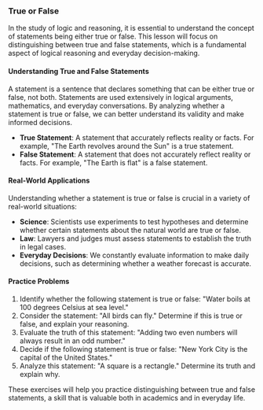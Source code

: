 ### True or False

In the study of logic and reasoning, it is essential to understand the concept of statements being either true or false. This lesson will focus on distinguishing between true and false statements, which is a fundamental aspect of logical reasoning and everyday decision-making.

#### Understanding True and False Statements

A statement is a sentence that declares something that can be either true or false, not both. Statements are used extensively in logical arguments, mathematics, and everyday conversations. By analyzing whether a statement is true or false, we can better understand its validity and make informed decisions.

- **True Statement**: A statement that accurately reflects reality or facts. For example, "The Earth revolves around the Sun" is a true statement.
- **False Statement**: A statement that does not accurately reflect reality or facts. For example, "The Earth is flat" is a false statement.

#### Real-World Applications

Understanding whether a statement is true or false is crucial in a variety of real-world situations:
- **Science**: Scientists use experiments to test hypotheses and determine whether certain statements about the natural world are true or false.
- **Law**: Lawyers and judges must assess statements to establish the truth in legal cases.
- **Everyday Decisions**: We constantly evaluate information to make daily decisions, such as determining whether a weather forecast is accurate.

#### Practice Problems

1. Identify whether the following statement is true or false: "Water boils at 100 degrees Celsius at sea level."
2. Consider the statement: "All birds can fly." Determine if this is true or false, and explain your reasoning.
3. Evaluate the truth of this statement: "Adding two even numbers will always result in an odd number."
4. Decide if the following statement is true or false: "New York City is the capital of the United States."
5. Analyze this statement: "A square is a rectangle." Determine its truth and explain why.

These exercises will help you practice distinguishing between true and false statements, a skill that is valuable both in academics and in everyday life.